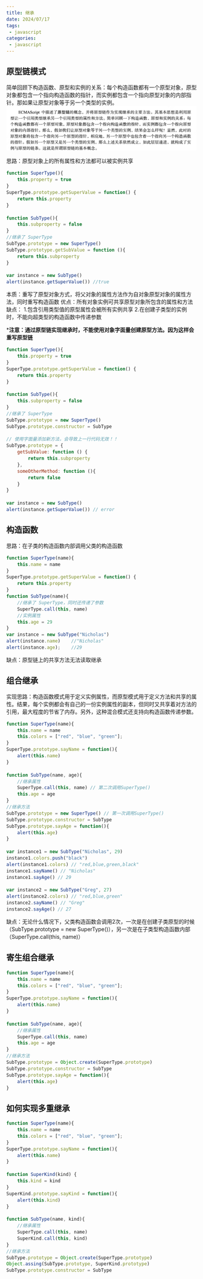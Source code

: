 ```yaml
---
title: 继承
date: 2024/07/17
tags:
 - javascript
categories:
 - javascript
---
```


## 原型链模式

简单回顾下构造函数、原型和实例的关系：每个构造函数都有一个原型对象，原型对象都包含一个指向构造函数的指针，而实例都包含一个指向原型对象的内部指针。那如果让原型对象等于另一个类型的实例。
![原型链](./assets/class/extend1.png "原型链")

思路：原型对象上的所有属性和方法都可以被实例共享

```js
function SuperType(){
    this.property = true
}
SuperType.prototype.getSuperValue = function() {
    return this.property
}

function SubType(){
    this.subproperty = false
}
//继承了 SuperType
SubType.prototype = new SuperType()
SubType.prototype.getSubValue = function (){
    return this.subproperty
}

var instance = new SubType()
alert(instance.getSuperValue()) //true
```

本质：重写了原型对象方式，将父对象的属性方法作为自对象原型对象的属性方法，同时重写构造函数
优点：所有对象实例可共享原型对象所包含的属性和方法
缺点：
1.包含引用类型值的原型属性会被所有实例共享
2.在创建子类型的实例时，不能向超类型的构造函数中传递参数

***注意：通过原型链实现继承时，不能使用对象字面量创建原型方法。因为这样会重写原型链**

```js
function SuperType(){
    this.property = true
}
SuperType.prototype.getSuperValue = function() {
    return this.property
}

function SubType(){
    this.subproperty = false
}
//继承了 SuperType
SubType.prototype = new SuperType()
SubType.prototype.constructor = SubType

// 使用字面量添加新方法，会导致上一行代码无效！！
SubType.prototype = {
    getSubValue: function () {
        return this.subproperty
    },
    someOtherMethod: function (){
        return false
    }
}

var instance = new SubType()
alert(instance.getSuperValue()) // error
```

## 构造函数

思路：在子类的构造函数内部调用父类的构造函数

```js
function SuperType(name){
    this.name = name
}
SuperType.prototype.getSuperValue = function() {
    return this.property
}
function SubType(name){
    //继承了 SuperType，同时还传递了参数 
    SuperType.call(this, name)
    //实例属性
    this.age = 29
}
var instance = new SubType("Nicholas")
alert(instance.name)    //"Nicholas"
alert(instance.age);    //29
```

缺点：原型链上的共享方法无法读取继承

## 组合继承

实现思路：构造函数模式用于定义实例属性，而原型模式用于定义方法和共享的属性。结果，每个实例都会有自己的一份实例属性的副本，但同时又共享着对方法的引用，最大程度的节省了内存。另外，这种混合模式还支持向构造函数传递参数。

```js
function SuperType(name){
    this.name = name
    this.colors = ["red", "blue", "green"];
}
SuperType.prototype.sayName = function(){
    alert(this.name)
}

function SubType(name, age){
    //继承属性 
    SuperType.call(this, name) // 第二次调用SuperType()
    this.age = age
}
//继承方法
SubType.prototype = new SuperType() // 第一次调用SuperType()
SubType.prototype.constructor = SubType
SubType.prototype.sayAge = function(){
    alert(this.age)
}

var instance1 = new SubType("Nicholas", 29)
instance1.colors.push("black")
alert(instance1.colors) // "red,blue,green,black"
instance1.sayName() // "Nicholas"
instance1.sayAge() // 29

var instance2 = new SubType("Greg", 27)
alert(instance2.colors) // "red,blue,green"
instance2.sayName() // "Greg"
instance2.sayAge() // 27
```

缺点：无论什么情况下，父类构造函数会调用2次，一次是在创建子类原型的时候（SubType.prototype = new SuperType()），另一次是在子类型构造函数内部（SuperType.call(this, name)）

## 寄生组合继承

```js
function SuperType(name){
    this.name = name
    this.colors = ["red", "blue", "green"];
}
SuperType.prototype.sayName = function(){
    alert(this.name)
}

function SubType(name, age){
    //继承属性 
    SuperType.call(this, name)
    this.age = age
}
//继承方法
SubType.prototype = Object.create(SuperType.prototype)
SubType.prototype.constructor = SubType
SubType.prototype.sayAge = function(){
    alert(this.age)
}
```

## 如何实现多重继承

```js
function SuperType(name){
    this.name = name
    this.colors = ["red", "blue", "green"];
}
SuperType.prototype.sayName = function(){
    alert(this.name)
}

function SuperKind(kind) {
    this.kind = kind
}
SuperKind.prototype.sayKind = function(){
    alert(this.kind)
}

function SubType(name, kind){
    //继承属性 
    SuperType.call(this, name)
    SuperKind.call(this, kind)
}
//继承方法
SubType.prototype = Object.create(SuperType.prototype)
Object.assing(SubType.prototype, SuperKind.prototype)
SubType.prototype.constructor = SubType
```
